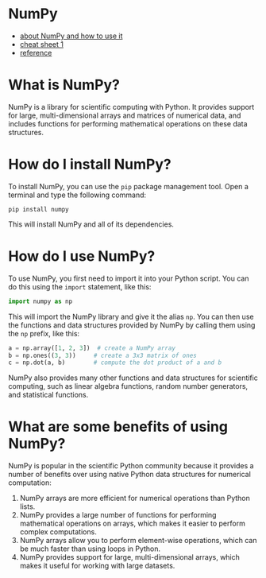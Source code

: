 # NumPy

- [about NumPy and how to use it](https://github.com/JakeAndTheRobot/python-tools/blob/main/numpy/about-numpy.md)
- [cheat sheet 1](https://github.com/JakeAndTheRobot/python-tools/blob/main/numpy/cheat-sheet-1.py)
- [reference](https://github.com/JakeAndTheRobot/python-tools/blob/main/modules/numpy/reference.md)

# What is NumPy?

NumPy is a library for scientific computing with Python. It provides support for large, multi-dimensional arrays and matrices of numerical data, and includes functions for performing mathematical operations on these data structures.

# How do I install NumPy?

To install NumPy, you can use the `pip` package management tool. Open a terminal and type the following command:

```code
pip install numpy
```

This will install NumPy and all of its dependencies.

# How do I use NumPy?

To use NumPy, you first need to import it into your Python script. You can do this using the `import` statement, like this:

```python
import numpy as np
```

This will import the NumPy library and give it the alias `np`. You can then use the functions and data structures provided by NumPy by calling them using the `np` prefix, like this:

```python
a = np.array([1, 2, 3])  # create a NumPy array
b = np.ones((3, 3))     # create a 3x3 matrix of ones
c = np.dot(a, b)        # compute the dot product of a and b
```

NumPy also provides many other functions and data structures for scientific computing, such as linear algebra functions, random number generators, and statistical functions.

# What are some benefits of using NumPy?

NumPy is popular in the scientific Python community because it provides a number of benefits over using native Python data structures for numerical computation:

1. NumPy arrays are more efficient for numerical operations than Python lists.
2. NumPy provides a large number of functions for performing mathematical operations on arrays, which makes it easier to perform complex computations.
3. NumPy arrays allow you to perform element-wise operations, which can be much faster than using loops in Python.
4. NumPy provides support for large, multi-dimensional arrays, which makes it useful for working with large datasets.
